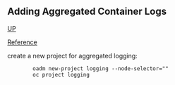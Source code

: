## Adding Aggregated Container Logs
[UP](OpenShift.html)

[Reference](https://docs.openshift.com/container-platform/3.5/install_config/aggregate_logging.html)

create a new project for aggregated logging:
```shell
        oadm new-project logging --node-selector=""
        oc project logging
```
